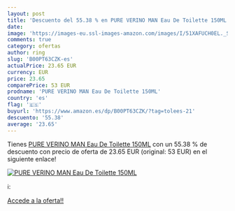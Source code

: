 ```yaml
---
layout: post
title: 'Descuento del 55.38 % en PURE VERINO MAN Eau De Toilette 150ML'
date: 
image: 'https://images-eu.ssl-images-amazon.com/images/I/51XAFUCH0EL._SL200_.jpg'
comments: true
category: ofertas
author: ring
slug: 'B00PT63CZK-es'
actualPrice: 23.65 EUR
currency: EUR
price: 23.65
comparePrice: 53 EUR
prodname: 'PURE VERINO MAN Eau De Toilette 150ML'
country: 'es'
flag: '🇪🇸'
buyurl: 'https://www.amazon.es/dp/B00PT63CZK/?tag=tolees-21'
descuento: '55.38'
average: '23.65'
---
```


Tienes [PURE VERINO MAN Eau De Toilette 150ML](https://www.amazon.es/dp/B00PT63CZK/?tag=tolees-21) con un 55.38 % de descuento con precio de oferta de 23.65 EUR (original: 53 EUR) en el siguiente enlace!

[![PURE VERINO MAN Eau De Toilette 150ML](https://images-eu.ssl-images-amazon.com/images/I/51XAFUCH0EL._SL200_.jpg)](https://www.amazon.es/dp/B00PT63CZK/?tag=tolees-21)

ℹ️:


[Accede a la oferta!!](https://www.amazon.es/dp/B00PT63CZK/?tag=tolees-21)
